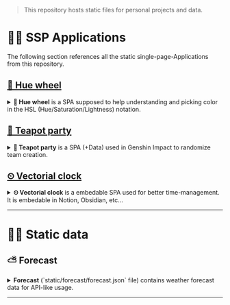 > This repository hosts static files for personal projects and data.

# 📁👤 SSP Applications
The following section references all the static single-page-Applications from this repository.

## [🌈 Hue wheel](hue-wheel.htm)
<details>
    <summary>
        <b>🌈 Hue wheel</b> is a SPA supposed to help understanding and picking color in the HSL (Hue/Saturation/Lightness) notation.
    </summary>
    <iframe src="https://ayahd.github.io/hue-wheel.htm" width="500" height="500"></iframe>
    <h3>🚧 Changelog</h3>
    <ul>
        <li>v0.1: Initialization.</li>
    </ul>
</details>
 
## [🍵 Teapot party](teapot-party.htm)
<details>
    <summary>
        <b>🍵 Teapot party</b> is a SPA (+Data) used in Genshin Impact to randomize team creation.
    </summary>
    <h3>🚧 Changelog</h3>
    <ul>
        <li>v0.1: Initialization.</li>
    </ul>
</details>

## [⏲ Vectorial clock](clock.htm)

<details>
    <summary>
        <b>⏲ Vectorial clock</b> is a embedable SPA used for better time-management. It is embedable in Notion, Obsidian, etc...
    </summary>
    <iframe src="https://ayahd.github.io/clock.htm" width="960" height="520"></iframe>
    <h3>🚧 Changelog</h3>
    <ul>
        <li>v0.1: Initialization.</li>
    </ul>
</details>

---

# 📁📰 Static data

## ⛅ Forecast
<details>
    <summary>
        <b>Forecast</b> (`static/forecast/forecast.json` file) contains weather forecast data for API-like usage.
    </summary>
    <p>For 3 locations, data are pulled 4 times a day from forecast7 and pushed to `static/forcast/forecast.json` (using Make) to be used as a static and versioned data proxy.</p><br/>
    <h3>🚧 Changelog</h3>
    <b>Unversioned.</b>
</details>

---
